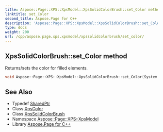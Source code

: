 ```yaml
---
title: Aspose::Page::XPS::XpsModel::XpsSolidColorBrush::set_Color method
linktitle: set_Color
second_title: Aspose.Page for C++
description: 'Aspose::Page::XPS::XpsModel::XpsSolidColorBrush::set_Color method. Returns/sets the color for filled elements in C++.'
type: docs
weight: 200
url: /cpp/aspose.page.xps.xpsmodel/xpssolidcolorbrush/set_color/
---
```

## XpsSolidColorBrush::set_Color method


Returns/sets the color for filled elements.

```cpp
void Aspose::Page::XPS::XpsModel::XpsSolidColorBrush::set_Color(System::SharedPtr<XpsColor> value)
```

## See Also

* Typedef [SharedPtr](../../../system/sharedptr/)
* Class [XpsColor](../../xpscolor/)
* Class [XpsSolidColorBrush](../)
* Namespace [Aspose::Page::XPS::XpsModel](../../)
* Library [Aspose.Page for C++](../../../)
